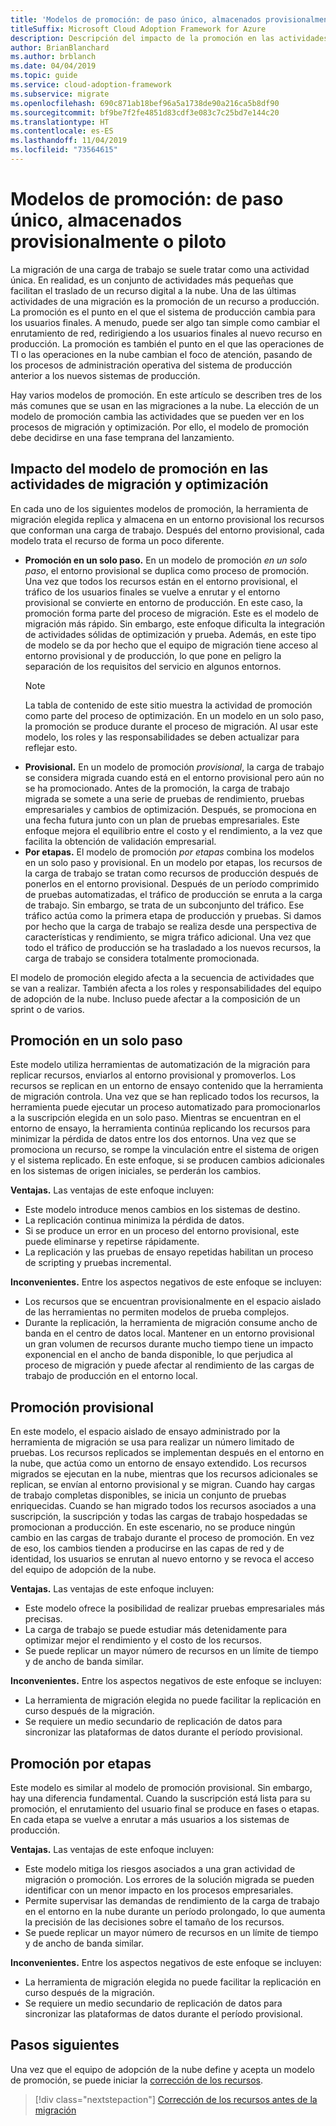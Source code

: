 ```yaml
---
title: 'Modelos de promoción: de paso único, almacenados provisionalmente o piloto'
titleSuffix: Microsoft Cloud Adoption Framework for Azure
description: Descripción del impacto de la promoción en las actividades de migración
author: BrianBlanchard
ms.author: brblanch
ms.date: 04/04/2019
ms.topic: guide
ms.service: cloud-adoption-framework
ms.subservice: migrate
ms.openlocfilehash: 690c871ab18bef96a5a1738de90a216ca5b8df90
ms.sourcegitcommit: bf9be7f2fe4851d83cdf3e083c7c25bd7e144c20
ms.translationtype: HT
ms.contentlocale: es-ES
ms.lasthandoff: 11/04/2019
ms.locfileid: "73564615"
---
```

# <a name="promotion-models-single-step-staged-or-flight"></a>Modelos de promoción: de paso único, almacenados provisionalmente o piloto

La migración de una carga de trabajo se suele tratar como una actividad única. En realidad, es un conjunto de actividades más pequeñas que facilitan el traslado de un recurso digital a la nube. Una de las últimas actividades de una migración es la promoción de un recurso a producción. La promoción es el punto en el que el sistema de producción cambia para los usuarios finales. A menudo, puede ser algo tan simple como cambiar el enrutamiento de red, redirigiendo a los usuarios finales al nuevo recurso en producción. La promoción es también el punto en el que las operaciones de TI o las operaciones en la nube cambian el foco de atención, pasando de los procesos de administración operativa del sistema de producción anterior a los nuevos sistemas de producción.

Hay varios modelos de promoción. En este artículo se describen tres de los más comunes que se usan en las migraciones a la nube. La elección de un modelo de promoción cambia las actividades que se pueden ver en los procesos de migración y optimización. Por ello, el modelo de promoción debe decidirse en una fase temprana del lanzamiento.

## <a name="impact-of-promotion-model-on-migrate-and-optimize-activities"></a>Impacto del modelo de promoción en las actividades de migración y optimización

En cada uno de los siguientes modelos de promoción, la herramienta de migración elegida replica y almacena en un entorno provisional los recursos que conforman una carga de trabajo. Después del entorno provisional, cada modelo trata el recurso de forma un poco diferente.

- **Promoción en un solo paso.** En un modelo de promoción *en un solo paso*, el entorno provisional se duplica como proceso de promoción. Una vez que todos los recursos están en el entorno provisional, el tráfico de los usuarios finales se vuelve a enrutar y el entorno provisional se convierte en entorno de producción. En este caso, la promoción forma parte del proceso de migración. Este es el modelo de migración más rápido. Sin embargo, este enfoque dificulta la integración de actividades sólidas de optimización y prueba. Además, en este tipo de modelo se da por hecho que el equipo de migración tiene acceso al entorno provisional y de producción, lo que pone en peligro la separación de los requisitos del servicio en algunos entornos.
  > [!NOTE]
  >La tabla de contenido de este sitio muestra la actividad de promoción como parte del proceso de optimización. En un modelo en un solo paso, la promoción se produce durante el proceso de migración. Al usar este modelo, los roles y las responsabilidades se deben actualizar para reflejar esto.
- **Provisional.** En un modelo de promoción *provisional*, la carga de trabajo se considera migrada cuando está en el entorno provisional pero aún no se ha promocionado. Antes de la promoción, la carga de trabajo migrada se somete a una serie de pruebas de rendimiento, pruebas empresariales y cambios de optimización. Después, se promociona en una fecha futura junto con un plan de pruebas empresariales. Este enfoque mejora el equilibrio entre el costo y el rendimiento, a la vez que facilita la obtención de validación empresarial.
- **Por etapas.** El modelo de promoción *por etapas* combina los modelos en un solo paso y provisional. En un modelo por etapas, los recursos de la carga de trabajo se tratan como recursos de producción después de ponerlos en el entorno provisional. Después de un período comprimido de pruebas automatizadas, el tráfico de producción se enruta a la carga de trabajo. Sin embargo, se trata de un subconjunto del tráfico. Ese tráfico actúa como la primera etapa de producción y pruebas. Si damos por hecho que la carga de trabajo se realiza desde una perspectiva de características y rendimiento, se migra tráfico adicional. Una vez que todo el tráfico de producción se ha trasladado a los nuevos recursos, la carga de trabajo se considera totalmente promocionada.

El modelo de promoción elegido afecta a la secuencia de actividades que se van a realizar. También afecta a los roles y responsabilidades del equipo de adopción de la nube. Incluso puede afectar a la composición de un sprint o de varios.

## <a name="single-step-promotion"></a>Promoción en un solo paso

Este modelo utiliza herramientas de automatización de la migración para replicar recursos, enviarlos al entorno provisional y promoverlos. Los recursos se replican en un entorno de ensayo contenido que la herramienta de migración controla. Una vez que se han replicado todos los recursos, la herramienta puede ejecutar un proceso automatizado para promocionarlos a la suscripción elegida en un solo paso. Mientras se encuentran en el entorno de ensayo, la herramienta continúa replicando los recursos para minimizar la pérdida de datos entre los dos entornos. Una vez que se promociona un recurso, se rompe la vinculación entre el sistema de origen y el sistema replicado. En este enfoque, si se producen cambios adicionales en los sistemas de origen iniciales, se perderán los cambios.

**Ventajas.** Las ventajas de este enfoque incluyen:

- Este modelo introduce menos cambios en los sistemas de destino.
- La replicación continua minimiza la pérdida de datos.
- Si se produce un error en un proceso del entorno provisional, este puede eliminarse y repetirse rápidamente.
- La replicación y las pruebas de ensayo repetidas habilitan un proceso de scripting y pruebas incremental.

**Inconvenientes.** Entre los aspectos negativos de este enfoque se incluyen:

- Los recursos que se encuentran provisionalmente en el espacio aislado de las herramientas no permiten modelos de prueba complejos.
- Durante la replicación, la herramienta de migración consume ancho de banda en el centro de datos local. Mantener en un entorno provisional un gran volumen de recursos durante mucho tiempo tiene un impacto exponencial en el ancho de banda disponible, lo que perjudica al proceso de migración y puede afectar al rendimiento de las cargas de trabajo de producción en el entorno local.

## <a name="staged-promotion"></a>Promoción provisional

En este modelo, el espacio aislado de ensayo administrado por la herramienta de migración se usa para realizar un número limitado de pruebas. Los recursos replicados se implementan después en el entorno en la nube, que actúa como un entorno de ensayo extendido. Los recursos migrados se ejecutan en la nube, mientras que los recursos adicionales se replican, se envían al entorno provisional y se migran. Cuando hay cargas de trabajo completas disponibles, se inicia un conjunto de pruebas enriquecidas. Cuando se han migrado todos los recursos asociados a una suscripción, la suscripción y todas las cargas de trabajo hospedadas se promocionan a producción. En este escenario, no se produce ningún cambio en las cargas de trabajo durante el proceso de promoción. En vez de eso, los cambios tienden a producirse en las capas de red y de identidad, los usuarios se enrutan al nuevo entorno y se revoca el acceso del equipo de adopción de la nube.

**Ventajas.** Las ventajas de este enfoque incluyen:

- Este modelo ofrece la posibilidad de realizar pruebas empresariales más precisas.
- La carga de trabajo se puede estudiar más detenidamente para optimizar mejor el rendimiento y el costo de los recursos.
- Se puede replicar un mayor número de recursos en un límite de tiempo y de ancho de banda similar.

**Inconvenientes.** Entre los aspectos negativos de este enfoque se incluyen:

- La herramienta de migración elegida no puede facilitar la replicación en curso después de la migración.
- Se requiere un medio secundario de replicación de datos para sincronizar las plataformas de datos durante el período provisional.

## <a name="flight-promotion"></a>Promoción por etapas

Este modelo es similar al modelo de promoción provisional. Sin embargo, hay una diferencia fundamental. Cuando la suscripción está lista para su promoción, el enrutamiento del usuario final se produce en fases o etapas. En cada etapa se vuelve a enrutar a más usuarios a los sistemas de producción.

**Ventajas.** Las ventajas de este enfoque incluyen:

- Este modelo mitiga los riesgos asociados a una gran actividad de migración o promoción. Los errores de la solución migrada se pueden identificar con un menor impacto en los procesos empresariales.
- Permite supervisar las demandas de rendimiento de la carga de trabajo en el entorno en la nube durante un período prolongado, lo que aumenta la precisión de las decisiones sobre el tamaño de los recursos.
- Se puede replicar un mayor número de recursos en un límite de tiempo y de ancho de banda similar.

**Inconvenientes.** Entre los aspectos negativos de este enfoque se incluyen:

- La herramienta de migración elegida no puede facilitar la replicación en curso después de la migración.
- Se requiere un medio secundario de replicación de datos para sincronizar las plataformas de datos durante el período provisional.

## <a name="next-steps"></a>Pasos siguientes

Una vez que el equipo de adopción de la nube define y acepta un modelo de promoción, se puede iniciar la [corrección de los recursos](./remediate.md).

> [!div class="nextstepaction"]
> [Corrección de los recursos antes de la migración](./remediate.md)
